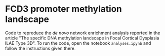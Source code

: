 # FCD3 promoter methylation landscape

Code to reproduce the *de novo* network enrichment analysis reported in the article "The specific DNA methylation landscape in Focal Cortical Dysplasia ILAE Type 3D". To run the code, open the notebook `analyses.ipynb` and follow the instructions given there.